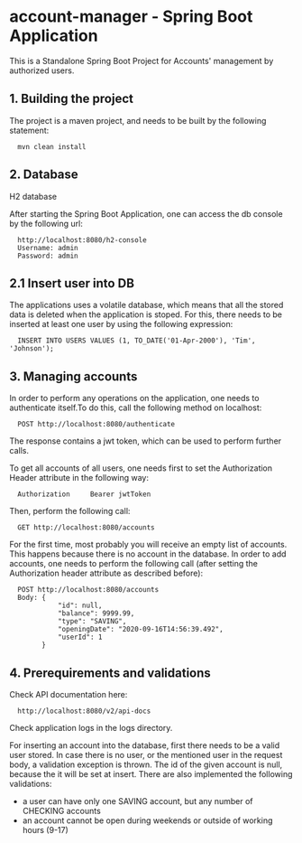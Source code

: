 # account-manager - Spring Boot Application

This is a Standalone Spring Boot Project for Accounts' management by authorized users. 

## 1. Building the project
The project is a maven project, and needs to be built by the following statement:
```
  mvn clean install
```

## 2. Database

H2 database

After starting the Spring Boot Application, one can access the db console by the following url:
```
  http://localhost:8080/h2-console
  Username: admin
  Password: admin
```

## 2.1 Insert user into DB
The applications uses a volatile database, which means that all the stored data is deleted when the application is stoped. For this, there needs 
to be inserted at least one user by using the following expression: 
```
  INSERT INTO USERS VALUES (1, TO_DATE('01-Apr-2000'), 'Tim', 'Johnson');
```

## 3. Managing accounts
In order to perform any operations on the application, one needs to authenticate itself.To do this, call the following method on localhost:
```
  POST http://localhost:8080/authenticate
```
The response contains a jwt token, which can be used to perform further calls.

To get all accounts of all users, one needs first to set the Authorization Header attribute in the following way:
```
  Authorization     Bearer jwtToken
```
Then, perform the following call:
```
  GET http://localhost:8080/accounts
```
For the first time, most probably you will receive an empty list of accounts. This happens because there is no account in the database. 
In order to add accounts, one needs to perform the following call (after setting the Authorization header attribute as described before):
```
  POST http://localhost:8080/accounts 
  Body: {
            "id": null,
            "balance": 9999.99,
            "type": "SAVING",
            "openingDate": "2020-09-16T14:56:39.492",
            "userId": 1
        }
```

## 4. Prerequirements and validations

Check API documentation here: 
```
  http://localhost:8080/v2/api-docs
```
Check application logs in the logs directory.

For inserting an account into the database, first there needs to be a valid user stored. In case there is no user, or the mentioned user in the 
request body, a validation exception is thrown. The id of the given account is null, because the it will be set at insert.
There are also implemented the following validations: 
  - a user can have only one SAVING account, but any number of CHECKING accounts
  - an account cannot be open during weekends or outside of working hours (9-17)
